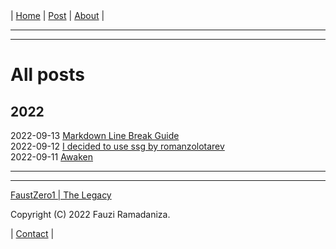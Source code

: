 <nav>
|
<a href="./index.html">Home</a>
|
<a href="./post.html">Post</a>
|
<a href="./about.html">About</a>
|
</nav>
</header>
<hr><hr>
<main>
<!-- Your Content Start After This Line -->


# All posts

## 2022

2022-09-13 [Markdown Line Break Guide](./post/2022-09-13-markdown-line-break-guide.html)  
2022-09-12 [I decided to use ssg by romanzolotarev](./post/2022-09-12-i-decided-to-use-ssg-by-romanzolotarev.html)  
2022-09-11 [Awaken](./post/2022-09-11-awaken.html)  


<!-- Your Content End After This Line -->
</main>
<hr><hr>
<footer>
<a href="https://faustzero1.codeberg.page">FaustZero1 | The Legacy</a> <br>
<p>Copyright (C) 2022 Fauzi Ramadaniza.</p>
<nav>
|
<a href="./contact.html">Contact</a>
|
</nav>
</footer>

